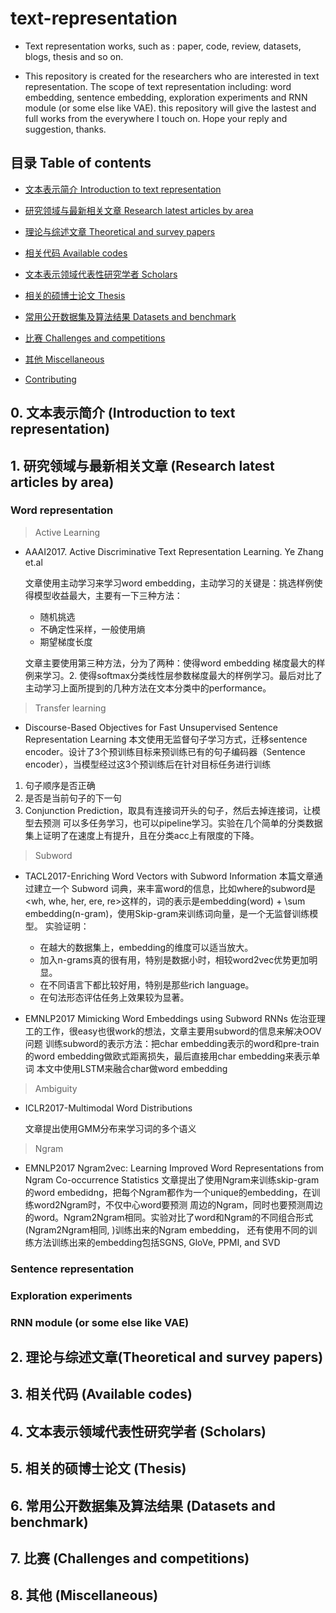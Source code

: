 # text-representation

* Text representation works, such as : paper, code, review, datasets, blogs, thesis and so on. 

* This repository is created for the researchers who are interested in text representation. The scope of text representation including: word embedding, sentence embedding, exploration experiments and RNN module (or some else like VAE). this repository will give the lastest and full works from the everywhere I touch on. Hope your reply and suggestion, thanks.

## 目录 Table of contents

* [文本表示简介 Introduction to text representation](#0文本表示简介)

* [研究领域与最新相关文章 Research latest articles by area](#1latest)

* [理论与综述文章 Theoretical and survey papers](#3理论与综述文章)

* [相关代码 Available codes](#4代码)

* [文本表示领域代表性研究学者 Scholars](#5文本表示领域代表性研究学者)

* [相关的硕博士论文 Thesis](#6文本表示领域相关的硕博士论文)

* [常用公开数据集及算法结果 Datasets and benchmark](#7公开数据集及实验结果)

* [比赛 Challenges and competitions](#8比赛)

* [其他 Miscellaneous](#其他)

* [Contributing](#contributing)

## 0. 文本表示简介 (Introduction to text representation)



## 1. 研究领域与最新相关文章 (Research latest articles by area)
### Word representation

> Active Learning

- AAAI2017. Active Discriminative Text Representation Learning. Ye Zhang et.al
    
    文章使用主动学习来学习word embedding，主动学习的关键是：挑选样例使得模型收益最大，主要有一下三种方法：
    - 随机挑选
    - 不确定性采样，一般使用熵
    - 期望梯度长度

    文章主要使用第三种方法，分为了两种：使得word embedding 梯度最大的样例来学习。2. 使得softmax分类线性层参数梯度最大的样例学习。最后对比了主动学习上面所提到的几种方法在文本分类中的performance。

> Transfer learning

- Discourse-Based Objectives
for Fast Unsupervised Sentence Representation Learning
本文使用无监督句子学习方式，迁移sentence encoder。设计了3个预训练目标来预训练已有的句子编码器（Sentence encoder），当模型经过这3个预训练后在针对目标任务进行训练
1. 句子顺序是否正确
2. 是否是当前句子的下一句
3. Conjunction Prediction，取具有连接词开头的句子，然后去掉连接词，让模型去预测
可以多任务学习，也可以pipeline学习 。实验在几个简单的分类数据集上证明了在速度上有提升，且在分类acc上有限度的下降。

> Subword

- TACL2017-Enriching Word Vectors with Subword Information
    本篇文章通过建立一个 Subword 词典，来丰富word的信息，比如where的subword是<wh, whe, her, ere, re>这样的，词的表示是embedding(word) + \sum embedding(n-gram)，使用Skip-gram来训练词向量，是一个无监督训练模型。
    实验证明：
    - 在越大的数据集上，embedding的维度可以适当放大。
    - 加入n-grams真的很有用，特别是数据小时，相较word2vec优势更加明显。
    - 在不同语言下都比较好用，特别是那些rich language。
    - 在句法形态评估任务上效果较为显著。
    
- EMNLP2017 Mimicking Word Embeddings using Subword RNNs
    佐治亚理工的工作，很easy也很work的想法，文章主要用subword的信息来解决OOV问题
训练subword的表示方法：把char embedding表示的word和pre-train的word embedding做欧式距离损失，最后直接用char embedding来表示单词
本文中使用LSTM来融合char做word embedding 

> Ambiguity
 - ICLR2017-Multimodal Word Distributions
 
    文章提出使用GMM分布来学习词的多个语义
    
> Ngram

- EMNLP2017 Ngram2vec: Learning Improved Word Representations from Ngram Co-occurrence Statistics
    文章提出了使用Ngram来训练skip-gram的word embedidng，把每个Ngram都作为一个unique的embedding，在训练word2Ngram时，不仅中心word要预测
    周边的Ngram，同时也要预测周边的word。Ngram2Ngram相同。实验对比了word和Ngram的不同组合形式(Ngram2Ngram相同, )训练出来的Ngram embedding，
    还有使用不同的训练方法训练出来的embedding包括SGNS, GloVe, PPMI, and SVD




### Sentence representation

### Exploration experiments

### RNN module (or some else like VAE)


## 2. 理论与综述文章(Theoretical and survey papers)


## 3. 相关代码 (Available codes)

## 4. 文本表示领域代表性研究学者 (Scholars)

## 5. 相关的硕博士论文 (Thesis)

## 6. 常用公开数据集及算法结果 (Datasets and benchmark)

## 7. 比赛 (Challenges and competitions)

## 8. 其他 (Miscellaneous)


